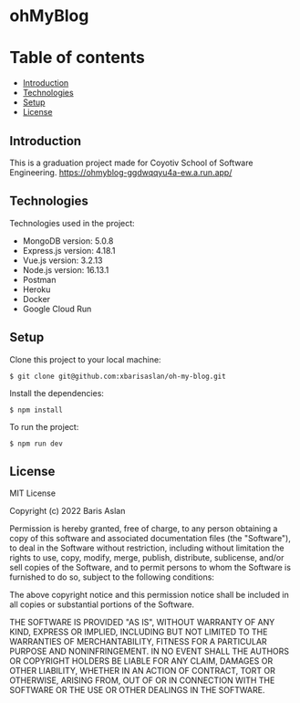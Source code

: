 # ohMyBlog 

# Table of contents
* [Introduction](#introduction)
* [Technologies](#technologies)
* [Setup](#setup)
* [License](#license)

## Introduction
This is a graduation project made for Coyotiv School of Software Engineering. https://ohmyblog-ggdwqqyu4a-ew.a.run.app/

## Technologies
Technologies used in the project:
* MongoDB version: 5.0.8
* Express.js version: 4.18.1
* Vue.js version: 3.2.13
* Node.js version: 16.13.1
* Postman
* Heroku
* Docker
* Google Cloud Run

## Setup
Clone this project to your local machine:
```
$ git clone git@github.com:xbarisaslan/oh-my-blog.git
```
Install the dependencies:
```
$ npm install
```
To run the project:
```
$ npm run dev
```

## License
MIT License

Copyright (c) 2022 Baris Aslan

Permission is hereby granted, free of charge, to any person obtaining a copy
of this software and associated documentation files (the "Software"), to deal
in the Software without restriction, including without limitation the rights
to use, copy, modify, merge, publish, distribute, sublicense, and/or sell
copies of the Software, and to permit persons to whom the Software is
furnished to do so, subject to the following conditions:

The above copyright notice and this permission notice shall be included in all
copies or substantial portions of the Software.

THE SOFTWARE IS PROVIDED "AS IS", WITHOUT WARRANTY OF ANY KIND, EXPRESS OR
IMPLIED, INCLUDING BUT NOT LIMITED TO THE WARRANTIES OF MERCHANTABILITY,
FITNESS FOR A PARTICULAR PURPOSE AND NONINFRINGEMENT. IN NO EVENT SHALL THE
AUTHORS OR COPYRIGHT HOLDERS BE LIABLE FOR ANY CLAIM, DAMAGES OR OTHER
LIABILITY, WHETHER IN AN ACTION OF CONTRACT, TORT OR OTHERWISE, ARISING FROM,
OUT OF OR IN CONNECTION WITH THE SOFTWARE OR THE USE OR OTHER DEALINGS IN THE
SOFTWARE.
